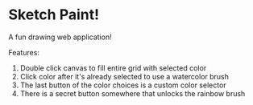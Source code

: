 # Sketch Paint!
A fun drawing web application!

Features:
1. Double click canvas to fill entire grid with selected color
2. Click color after it's already selected to use a watercolor brush
3. The last button of the color choices is a custom color selector
4. There is a secret button somewhere that unlocks the rainbow brush
